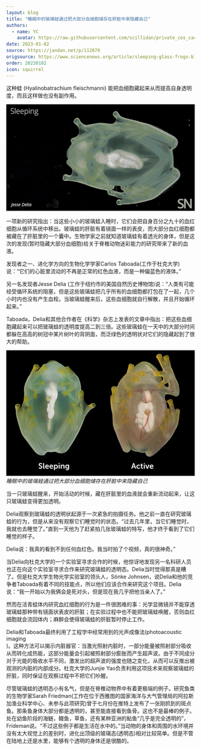 ```yaml
---
layout: blog
title: "睡眠中的玻璃蛙通过把大部分血细胞储存在肝脏中来隐藏自己"
authors:
  - name: YC
    avatar: https://raw.githubusercontent.com/scillidan/private_cos_cache/main/avater/jin.png
date: 2023-01-02
source: https://jandan.net/p/112079
origsource: https://www.sciencenews.org/article/sleeping-glass-frogs-blood-liver
order: 20230102
icon: squirrel
---
```


这种蛙 (Hyalinobatrachium fleischmanni) 能把血细胞藏起来从而提高自身透明度，而且这样做也没有副作用。

![](media/112079_01.gif)

一项新的研究指出：当这些小小的玻璃蛙入睡时，它们会把自身百分之九十的血红细胞从循环系统中移出。玻璃蛙的肝脏有着镜面一样的表皮，而大部分血红细胞都被藏在了肝脏里的一个囊中。生物学家之前就知道玻璃蛙有着透光的身体，但是这次的发现(暂时隐藏大部分血细胞)给关于脊椎动物迷彩能力的研究带来了新的血液。

发现者之一、进化学方向的生物化学学家Carlos Taboada(工作于杜克大学)说：“它们的心脏里流动的不再是正常的红色血液，而是一种偏蓝色的液体。”

另一名发现者Jesse Delia (工作于纽约市的美国自然历史博物馆)说：“人类有可能经受循环系统的阻塞，但是这些玻璃蛙把几乎所有的血细胞都打包在了一起，几个小时内也没有产生血栓。当玻璃蛙醒来后，这些血细胞就自行解散，并且开始循环起来。”

Taboada，Delia和其他合作者在《科学》杂志上发表的文章中指出：把这些血细胞藏起来可以把玻璃蛙的透明度提高二到三倍。这些玻璃蛙在一天中的大部分时间都躲在高高的树冠中某片树叶的背阴面，而泛绿色的透明状对它们的隐藏起到了很大的帮助。

![](media/112079_01.jpg)  
*睡眠中的玻璃蛙通过把大部分血细胞储存在肝脏中来隐藏自己*  

当一只玻璃蛙醒来，开始活动的时候，藏在肝脏里的血液就会重新流动起来，让这只玻璃蛙变得更加透明。

Delia观察到玻璃蛙的透明状起源于一次紧急的拍摄任务。他之前一直在研究玻璃蛙的行为，但是从来没有观察它们睡觉时的状态。“过去几年里，当它们睡觉时，我就也去睡觉了。”直到一天他为了赶紧拍几张玻璃蛙的特写，他才终于看到了它们睡觉的样子。

Delia说：我真的看到不到任何血红色。我当时拍了个视频，真的很神奇。”

当Delia向杜克大学的一个实验室寻求合作的时候，他惊讶地发现另一名科研人员也正在向这个实验室寻求合作来研究玻璃蛙的透明态。Delia当时觉得那真是糟了。但是杜克大学生物光学实验室的领头人，Sönke Johnsen，说Delia和他的竞争者Taboada有着不同的技能点，所以他们应该合作来研究这个项目。Delia说：“我一开始以为我俩会是死对头，但是现在我几乎把他当亲人了。”

然而在活青蛙体内研究血红细胞的行为是一件很困难的事：光学显微镜并不能穿透玻璃蛙那种带有镜面状表皮的肝脏；在实验过程中也不能把玻璃蛙唤醒，否则血红细胞就会流回体内；麻醉会使得玻璃蛙的肝脏暂时停止工作。

Delia和Taboada最终利用了工程学中经常用到的光声成像法(photoacoustic imaging  
)。这种方法可以揭示内脏器官：当激光照射内脏时，一部分能量被照射部分吸收从而转化成热能，这部分能量会引起被照射部分膨胀而产生超声波。由于不同成分对于光能的吸收水平不同，激发出的超声波的强度也随之变化，从而可以反推出被观测的内脏的内部成分。杜克大学的Junjie Yao负责利用这项技术来观察玻璃蛙的肝脏，同时保证在观察过程中不把它们吵醒。

尽管玻璃蛙的透明态小有名气，但是在脊椎动物界中有着更极端的例子。研究鱼类的生物学家Sarah Friedman(工作在位于西雅图的国家海洋与大气管理局的阿拉斯加渔业科学中心、未参与此项研究)曾于七月份在推特上发布了一张刚抓到的斑点鱼。那条鱼身体大部分都是透明的，甚至能直接看到鱼骨。这也不是最棒的例子。处在幼鱼阶段的海鲢，鳗鱼，草鱼，还有某种亚洲的鲇鱼“几乎是完全透明的”，Frideman说。“不过这些例子都是生活在水中的。”当动物的身体和周围的水环境并没有太大视觉上的差别时，进化出顶级的玻璃态(透明态)相对比较简单。但是不管在陆地上还是水里，能够有个透明的身体还是很酷的。